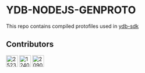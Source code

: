 # YDB-NODEJS-GENPROTO
This repo contains compiled protofiles used in [ydb-sdk](https://github.com/ydb-platform/ydb-nodejs-sdk)

## Contributors
 <a href="https://github.com/zeruk"><img src="https://avatars.githubusercontent.com/u/25231381?v=4" width="32" height="32" alt="25231381"></a>  <a href="https://github.com/tsufiev"><img src="https://avatars.githubusercontent.com/u/1240006?v=4" width="32" height="32" alt="1240006"></a>  <a href="https://github.com/joshuan"><img src="https://avatars.githubusercontent.com/u/2090702?v=4" width="32" height="32" alt="2090702"></a> 
